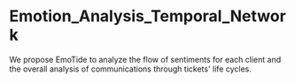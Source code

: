 # Emotion_Analysis_Temporal_Network
We propose EmoTide to analyze the flow of sentiments for each client and the overall analysis of communications through tickets' life cycles.
